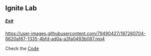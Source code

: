 ##  Ignite Lab
##### [Exit](https://github.com/LuisSilvah/Jwt-React)

<!-- Check the [demo here](https://event-plataform-luis.vercel.app/) -->

https://user-images.githubusercontent.com/79490427/187260704-6620a187-1335-4bfd-ad0a-a3fa0493b087.mp4
 
Check the [Code](https://github.com/LuisSilvah/Ignite-Lab/)
